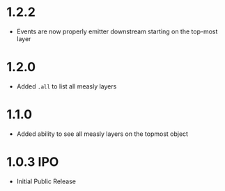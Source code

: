 # 1.2.2

- Events are now properly emitter downstream starting on the top-most layer

# 1.2.0

- Added `.all` to list all measly layers

# 1.1.0

- Added ability to see all measly layers on the topmost object

# 1.0.3 IPO

- Initial Public Release

